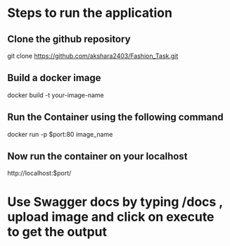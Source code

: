 # Steps to run the application
## Clone the github repository 

git clone https://github.com/akshara2403/Fashion_Task.git

## Build a docker image

docker build -t your-image-name

## Run the Container using the following command

docker run -p $port:80 image_name

## Now run the container on your localhost

http://localhost:$port/

# Use Swagger docs by typing /docs , upload image and click on execute to get the output
